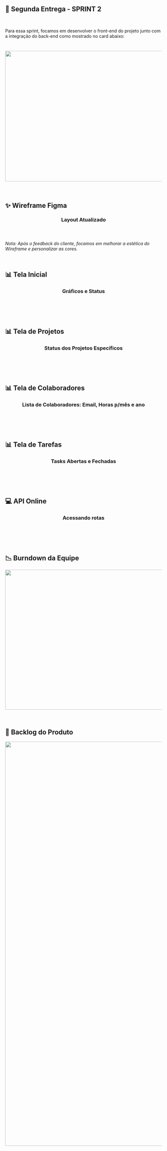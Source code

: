 ## :bookmark: Segunda Entrega - SPRINT 2

<br>

Para essa sprint, focamos em desenvolver o front-end do projeto junto com a integração do back-end como mostrado no card abaixo:
<h1 align="center"> <img src = "https://github.com/Time-1-ADS/PROJETO-NESS/blob/SPRINT_2/codes/imagens/2.png" width="710" height="420" /></h1>

<br>

## :sparkles: Wireframe Figma

<h3 align="center">Layout Atualizado</h3>

<h1 align="center"> <img src = ""/></h1>

 _Nota: Após o feedback do cliente, focamos em melhorar a estética do Wireframe e personalizar as cores._

<br>

## :bar_chart: Tela Inicial

<h3 align="center">Gráficos e Status</h3>

<h1 align="center"> <img src = ""/></h1>

<br>

## :bar_chart: Tela de Projetos

<h3 align="center">Status dos Projetos Específicos</h3>

<h1 align="center"> <img src = ""/></h1>

<br>

## :bar_chart: Tela de Colaboradores

<h3 align="center">Lista de Colaboradores: Email, Horas p/mês e ano</h3>

<h1 align="center"> <img src = ""/></h1>

<br>

## :bar_chart: Tela de Tarefas

<h3 align="center">Tasks Abertas e Fechadas</h3>

<h1 align="center"> <img src = ""/></h1>

<br>

## :computer: API Online

<h3 align="center">Acessando rotas</h3>

<h1 align="center"> <img src = ""/></h1>


<br>

## :chart_with_downwards_trend: Burndown da Equipe

<img src = "" width="600" height="450"/></h1>

<br>

## :newspaper: Backlog do Produto

<img src = "" width="800" height="1300"/></h1>


